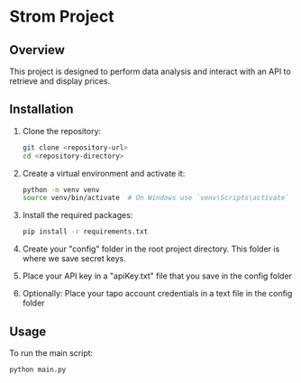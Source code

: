 # Strom Project

## Overview
This project is designed to perform data analysis and interact with an API to retrieve and display prices.

## Installation
1. Clone the repository:
    ```sh
    git clone <repository-url>
    cd <repository-directory>
    ```

2. Create a virtual environment and activate it:
    ```sh
    python -m venv venv
    source venv/bin/activate  # On Windows use `venv\Scripts\activate`
    ```

3. Install the required packages:
    ```sh
    pip install -r requirements.txt
    ```

4. Create your "config" folder in the root project directory. This folder is where we save secret keys.
5. Place your API key in a "apiKey.txt" file that you save in the config folder
6. Optionally: Place your tapo account credentials in a text file in the config folder

## Usage
To run the main script:
```sh
python main.py


